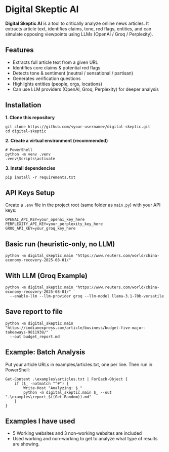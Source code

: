 # Digital Skeptic AI
**Digital Skeptic AI** is a tool to critically analyze online news articles.
It extracts article text, identifies claims, tone, red flags, entities, and can simulate opposing viewpoints using LLMs (OpenAI / Groq / Perplexity).

## Features
- Extracts full article text from a given URL
- Identifies core claims & potential red flags
- Detects tone & sentiment (neutral / sensational / partisan)
- Generates verification questions
- Highlights entities (people, orgs, locations)
- Can use LLM providers (OpenAI, Groq, Perplexity) for deeper analysis

## Installation
**1. Clone this repository**
```
git clone https://github.com/<your-username>/digital-skeptic.git
cd digital-skeptic
```

**2. Create a virtual environment (recommended)**
```
# PowerShell
python -m venv .venv
.venv\Scripts\activate
```

**3. Install dependencies**
```
pip install -r requirements.txt
```

## API Keys Setup
Create a `.env` file in the project root (same folder as `main.py`) with your API keys:
```
OPENAI_API_KEY=your_openai_key_here
PERPLEXITY_API_KEY=your_perplexity_key_here
GROQ_API_KEY=your_groq_key_here
```

## Basic run (heuristic-only, no LLM)
```
python -m digital_skeptic.main "https://www.reuters.com/world/china-economy-recovery-2025-08-01/"
```

## With LLM (Groq Example)
```
python -m digital_skeptic.main "https://www.reuters.com/world/china-economy-recovery-2025-08-01/" `
  --enable-llm --llm-provider groq --llm-model llama-3.1-70b-versatile
```

## Save report to file
```
python -m digital_skeptic.main "https://indianexpress.com/article/business/budget-five-major-takeaways-9811938/" `
  --out budget_report.md
```

## Example: Batch Analysis
Put your article URLs in examples/articles.txt, one per line.
Then run in PowerShell:
```
Get-Content .\examples\articles.txt | ForEach-Object {
    if ($_ -notmatch "^#") {
        Write-Host "Analyzing: $_"
        python -m digital_skeptic.main $_ --out ".\examples\report_$((Get-Random)).md"
    }
}
```

## Examples I have used
- 5 Working websites and 3 non-working websites are included
- Used working and non-working to get to analyze what type of results are showing.

